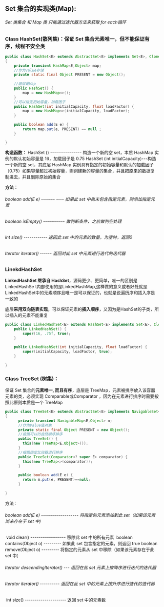## Set 集合的实现类(Map):

###### Set 类集合 和 Map 类 只能通过迭代器方法来获取 for each循环



### Class  HashSet<E>(散列集)：保证 Set 集合元素唯一，但不能保证有序，线程不安全类

```java
public class HashSet<E> extends AbstractSet<E> implements Set<E>, Cloneable, java.io.Serializable
{
	private transient HashMap<E,Object> map;
	//作为value存储
	private static final Object PRESENT = new Object();
	
	//底层是Map
	public HashSet() {
        map = new HashMap<>();
    }
    //可以指定初始容量，加载因子
    public HashSet(int initialCapacity, float loadFactor) {
        map = new HashMap<>(initialCapacity, loadFactor);
    }
    
    public boolean add(E e) {
        return map.put(e, PRESENT) == null ;
    }

}
```

**构造函数：**
	HashSet () ---------------- 构造一个新的空 set，本质 HashMap 实例的默认初始容量是 16，加载因子是 0.75
	HashSet (int initialCapacity)---构造一个新的空 set，其底层 HashMap 实例具有指定的初始容量和默认的加载因子（0.75）如果容量超过初始容量，则创建新的容量的集合，并且把原来的数据复制进去，并且删除原始的集合

  **方法：**

###### 	 boolean add(E e) ------- ---- 如果此 set 中尚未包含指定元素，则添加指定元素

###### 	 boolean isEmpty() ----------- 做判断条件，之前做判空处理

###### 	 int size()       ------------             返回此 set 中的元素的数量，为空时，返回0

######  	 Iterator<E>  iterator() ------ 返回对此 set 中元素进行迭代的迭代器



### LinekdHashSet

**LinkedHashSet 继承自 HashSet**，源码更少、更简单，唯一的区别是LinkedHashSe t内部使用的是LinkedHashMap,这样做的意义或者好处就是LinkedHashSet中的元素顺序且唯一是可以保证的，也就是说遍历序和插入序是一致的

底层**采用双向链表实现**，可以保证元素的**插入顺序**，又因为是HashSet的子类，所以插入的元素不能重复

```java
public class LinkedHashSet<E> extends HashSet<E> implements Set<E>, Cloneable, java.io.Serializable {
    public LinkedHashSet() {
        super(16, .75f, true);
    }
    
    public LinkedHashSet(int initialCapacity, float loadFactor) {
        super(initialCapacity, loadFactor, true);
    }
    
}
```



### Class  TreeSet<E>   (树集)：

保证 Set 集合的**元素唯一, 而且有序**，底层是 TreeMap，元素被排序放入该容器元素的类，必须实现 Comparable<T>或Comparator<T>  ，因为在元素进行排序时需要按照此原则本质是一个  TreeMap

```java
public class TreeSet<E> extends AbstractSet<E> implements NavigableSet<E>, Cloneable, java.io.Serializable
{
      private transient NavigableMap<E,Object> m;
	  //作为Value值对象
      private static final Object PRESENT = new Object();
      //按照可以的自然顺序排序
      public TreeSet() {
        this(new TreeMap<E,Object>());
      }
      //根据指定比较器进行排序
      public TreeSet(Comparator<? super E> comparator) {
        this(new TreeMap<>(comparator));
      }
      
      public boolean add(E e) {
        return m.put(e, PRESENT)==null;
      }
      
}
```


 方法：

###### 	boolean add(E e) ------------------- 将指定的元素添加到此 set（如果该元素尚未存在于 set 中)

​        void clear()      ------------------ 移除此 set 中的所有元素
​	boolean contains(Object o) --------- 如果此 set 包含指定的元素，则返回 true
 	boolean remove(Object o)   --------- 将指定的元素从 set 中移除（如果该元素存在于此 set 中）

######       	Iterator<E> descendingIterator() --- 返回在此 set 元素上按降序进行迭代的迭代器

######        	Iterator<E> iterator()    ---------- 返回在此 set 中的元素上按升序进行迭代的迭代器 

​       	int size()     --------------------- 返回 set 中的元素数

 	

